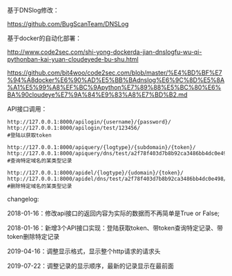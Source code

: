

基于DNSlog修改：

https://github.com/BugScanTeam/DNSLog

基于docker的自动化部署：

http://www.code2sec.com/shi-yong-dockerda-jian-dnslogfu-wu-qi-pythonban-kai-yuan-cloudeyede-bu-shu.html

https://github.com/bit4woo/code2sec.com/blob/master/%E4%BD%BF%E7%94%A8docker%E6%90%AD%E5%BB%BAdnslog%E6%9C%8D%E5%8A%A1%E5%99%A8%EF%BC%9Apython%E7%89%88%E5%BC%80%E6%BA%90cloudeye%E7%9A%84%E9%83%A8%E7%BD%B2.md



API接口调用：

```
http://127.0.0.1:8000/apilogin/{username}/{password}/
http://127.0.0.1:8000/apilogin/test/123456/
#登陆以获取token

http://127.0.0.1:8000/apiquery/{logtype}/{subdomain}/{token}/
http://127.0.0.1:8000/apiquery/dns/test/a2f78f403d7b8b92ca3486bb4dc0e498/
#查询特定域名的某类型记录

http://127.0.0.1:8000/apidel/{logtype}/{udomain}/{token}/
http://127.0.0.1:8000/apidel/dns/test/a2f78f403d7b8b92ca3486bb4dc0e498/
#删除特定域名的某类型记录
```



changelog:

2018-01-16：修改api接口的返回内容为实际的数据而不再简单是True or False; 

2018-01-16：新增3个API接口实现：登陆获取token、带token查询特定记录、带token删除特定记录

2019-04-16：调整显示格式，显示整个http请求的请求头

2019-07-22：调整记录的显示顺序，最新的记录显示在最前面